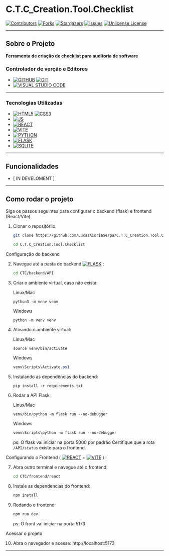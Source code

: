 
# C.T.C_Creation.Tool.Checklist

[![Contributors][contributors-shield]][contributors-url]
[![Forks][forks-shield]][forks-url]
[![Stargazers][stars-shield]][stars-url]
[![Issues][issues-shield]][issues-url]
[![Unlicense License][license-shield]][license-url]

---

## Sobre o Projeto

**Ferramenta de criação de checklist para auditoria de software**

### Controlador de verção e Editores

- [![GITHUB][GITHUB]][GITHUB-url] [![GIT][GIT]][GIT-url]
- [![VISUAL STUDIO CODE][VS]][VS-url]

---

### Tecnologias Utilizadas

- [![HTML5][HTML5.html]][HTML5-url] [![CSS3][CSS3.css]][CSS3-url]
- [![JS][JS.js]][JS-url]
- [![REACT][react.jsx]][react-url]
- [![VITE][vite.config.js]][vite-url]
- [![PYTHON][python.py]][python-url]
- [![FLASK][flask.py]][flask-url]
- [![SQLITE][sqlite.db]][sqlite-url]

---

## Funcionalidades

- [ IN DEVELOMENT ]

---

## Como rodar o projeto

Siga os passos seguintes para configurar o backend (flask) e frontend (React/Vite)

1. Clonar o repositóriio:

    ```bash
    git clone https://github.com/LucasAioriaSerpa/C.T.C_Creation.Tool.Checklist.git
    ```

    ```bash
    cd C.T.C_Creation.Tool.Checklist
    ```

Configuração do backend

2. Navegue até a pasta do backend [![FLASK][flask.py]][flask-url] :

    ```bash
    cd CTC/backend/API
    ```

3. Criar o ambiente virtual, caso não exista:

    Linux/Mac

    ```warp
    python3 -m venv venv
    ```

    Windows

    ```powershell
    python -m venv venv
    ```

4. Ativando o ambiente virtual:

    Linux/Mac

    ```warp
    source venv/bin/activate
    ```

    Windows

    ```powershell
    venv\Scripts\Activate.ps1
    ```

5. Instalando as dependências do backend:

    ```
    pip install -r requirements.txt
    ```

6. Rodar a API Flask:

    Linux/Mac

    ```warp
    venv/bin/python -m flask run --no-debugger
    ```

    Windows

    ```powershell
    venv\Scripts\python -m flask run --no-debugger
    ```

    ps: O flask vai iniciar na porta 5000 por padrão
    Certifique que a rota `/API/status` existe para o frontend.

Configurando o Frontend ( [![REACT][react.jsx]][react-url] + [![VITE][vite.config.js]][vite-url] ) :

7. Abra outro terminal e navegue até o frontend:

    ```bash
    cd CTC/frontend/react
    ```

8. Instale as dependencias do frontend:

    ```bash
    npm install
    ```

9. Rodando o frontend:

    ```bash
    npm run dev
    ```

    ps: O front vai iniciar na porta 5173

Acessar o projeto

10. Abra o navegador e acesse: http://localhost:5173

---

<!-- //? LINKS & IMAGES -->

[contributors-shield]: https://img.shields.io/github/contributors/LucasAioriaSerpa/C.T.C_Creation.Tool.Checklist.svg?style=for-the-badge
[contributors-url]: https://github.com/LucasAioriaSerpa/C.T.C_Creation.Tool.Checklist/graphs/contributors
[forks-shield]: https://img.shields.io/github/forks/LucasAioriaSerpa/C.T.C_Creation.Tool.Checklist.svg?style=for-the-badge
[forks-url]: https://github.com/LucasAioriaSerpa/C.T.C_Creation.Tool.Checklist/network/members
[stars-shield]: https://img.shields.io/github/stars/LucasAioriaSerpa/C.T.C_Creation.Tool.Checklist.svg?style=for-the-badge
[stars-url]: https://github.com/LucasAioriaSerpa/C.T.C_Creation.Tool.Checklist/stargazers
[issues-shield]: https://img.shields.io/github/issues/LucasAioriaSerpa/C.T.C_Creation.Tool.Checklist.svg?style=for-the-badge
[issues-url]: https://github.com/LucasAioriaSerpa/C.T.C_Creation.Tool.Checklist/issues
[license-shield]: https://img.shields.io/github/license/LucasAioriaSerpa/C.T.C_Creation.Tool.Checklist.svg?style=for-the-badge
[license-url]: https://github.com/LucasAioriaSerpa/C.T.C_Creation.Tool.Checklist/blob/master/LICENSE.txt

<!-- //? TOOLS -->
[GITHUB]: https://img.shields.io/badge/github-%23121011.svg?style=for-the-badge&logo=github&logoColor=white
[GITHUB-url]: https://github.com
[GIT]: https://img.shields.io/badge/git-%23F05033.svg?style=for-the-badge&logo=git&logoColor=white
[GIT-url]: https://git-scm.com/doc
[VS]: https://img.shields.io/badge/Visual%20Studio%20Code-0078d7.svg?style=for-the-badge&logo=visual-studio-code&logoColor=white
[VS-url]: https://code.visualstudio.com

<!-- //? TECNOLOGY -->
[HTML5.html]: https://img.shields.io/badge/HTML5-E34F26?style=for-the-badge&logo=html5&logoColor=white
[HTML5-url]: https://developer.mozilla.org/docs/Web/HTML
[CSS3.css]: https://img.shields.io/badge/CSS3-1572B6?style=for-the-badge&logo=css3&logoColor=white
[CSS3-url]: https://developer.mozilla.org/docs/Web/CSS
[JS.js]: https://img.shields.io/badge/JavaScript-F7DF1E?style=for-the-badge&logo=javascript&logoColor=black
[JS-url]: https://developer.mozilla.org/docs/Web/JavaScript
[react.jsx]: https://img.shields.io/badge/react-%2320232a.svg?style=for-the-badge&logo=react&logoColor=%2361DAFB
[react-url]: https://react.dev
[vite.config.js]: https://img.shields.io/badge/vite-%23646CFF.svg?style=for-the-badge&logo=vite&logoColor=white
[vite-url]: https://vite.dev
[python.py]: https://img.shields.io/badge/python-3670A0?style=for-the-badge&logo=python&logoColor=ffdd54
[python-url]: https://www.python.org
[flask.py]: https://img.shields.io/badge/flask-%23000.svg?style=for-the-badge&logo=flask&logoColor=white
[flask-url]: https://flask.palletsprojects.com/en/stable
[sqlite.db]: https://img.shields.io/badge/sqlite-%2307405e.svg?style=for-the-badge&logo=sqlite&logoColor=white
[sqlite-url]: https://sqlite.org
